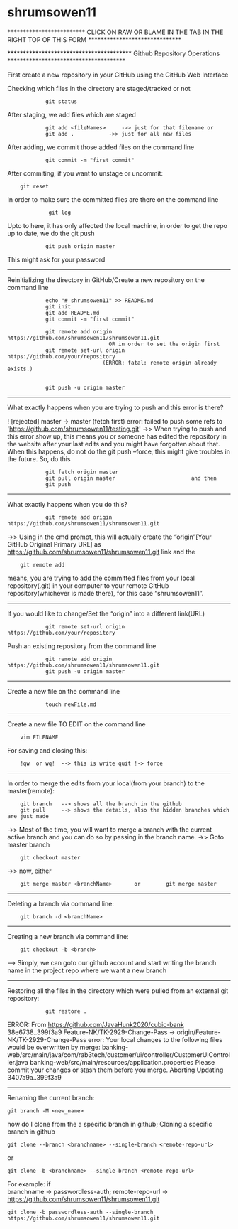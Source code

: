 # shrumsowen11
************************* CLICK ON RAW OR BLAME IN THE TAB IN THE RIGHT TOP OF THIS FORM ******************************

**************************************** Github Repository Operations **************************************

First create a new repository in your GitHub using the GitHub Web Interface 


Checking which files in the directory are staged/tracked or not

                git status

After staging, we add files which are staged

                git add <fileNames>		->> just for that filename or
                git add .			->> just for all new files

After adding, we commit those added files on the command line

                git commit -m "first commit"
After commiting, if you want to unstage or uncommit:

		git reset
In order to make sure the committed files are there on the command line

                 git log

Upto to here, it has only affected the local machine, in order to get the repo up to date, we do the git push

                git push origin master

This might ask for your password



***********************************************************************************************************************
 
Reinitializing the directory in GitHub/Create a new repository on the command line

                echo "# shrumsowen11" >> README.md
                git init
                git add README.md
                git commit -m "first commit"

                git remote add origin https://github.com/shrumsowen11/shrumsowen11.git
		                            OR in order to set the origin first
                git remote set-url origin https://github.com/your/repository
	                              (ERROR: fatal: remote origin already exists.)


                git push -u origin master


***********************************************************************************************************************

What exactly happens when you are trying to push and this error is there?

! [rejected]        master -> master (fetch first)
error: failed to push some refs to 'https://github.com/shrumsowen11/testing.git'
->> When trying to push and this error show up, this means you or someone has edited the repository in the website after your last edits and you might have forgotten about that. When this happens, do not do the git push –force, this might give troubles in the future. So, do this

                git fetch origin master
                git pull origin master		                  and then 
                git push

***********************************************************************************************************************

What exactly happens when you do this?

                git remote add origin https://github.com/shrumsowen11/shrumsowen11.git
		
->> Using in the cmd prompt, this will actually create the “origin”[Your GitHub Original Primary URL] as https://github.com/shrumsowen11/shrumsowen11.git link and the 

		git remote add
		
means, you are trying to add the committed files from your local repository(.git) in your computer to your remote GitHub repository(whichever is made there), for this case “shrumsowen11”.

***********************************************************************************************************************

If you would like to change/Set the “origin” into a different link(URL)

                git remote set-url origin https://github.com/your/repository

Push an existing repository from the command line

                git remote add origin https://github.com/shrumsowen11/shrumsowen11.git
                git push -u origin master
***********************************************************************************************************************
Create a new file on the command line

                touch newFile.md
***********************************************************************************************************************
Create a new file TO EDIT on the command line
		
		vim FILENAME
For saving and closing this:
		
		!qw  or wq!  --> this is write quit !-> force
***********************************************************************************************************************
In order to merge the edits from your local(from your branch) to the master(remote):

		git branch   --> shows all the branch in the github
		git pull     --> shows the details, also the hidden branches which are just made
->> Most of the time, you will want to merge a branch with the current active branch and you can do so by passing in the branch name.
->> Goto master branch
		
		git checkout master
->> now, either
	
		git merge master <branchName>       or        git merge master
***********************************************************************************************************************
Deleting a branch via command line:
		
		git branch -d <branchName>
		
***********************************************************************************************************************
Creating a new branch via command line:

		git checkout -b <branch>
--> Simply, we can goto our github account and start writing the branch name in the project repo where we want a new branch

********************************************************************************************************************************************************************************************************************************************************************************
Restoring all the files in the directory which were pulled from an external git repository:

                git restore . 
		

ERROR:
From https://github.com/JavaHunk2020/cubic-bank
   38e6738..399f3a9  Feature-NK/TK-2929-Change-Pass -> origin/Feature-NK/TK-2929-Change-Pass
error: Your local changes to the following files would be overwritten by merge:
        banking-web/src/main/java/com/rab3tech/customer/ui/controller/CustomerUIController.java
        banking-web/src/main/resources/application.properties
Please commit your changes or stash them before you merge.
Aborting
Updating 3407a9a..399f3a9

********************************************************************************************************************************************************************************************************************************************************************************

Renaming the current branch:

	git branch -M <new_name>


how do I clone from the a specific branch in github;
Cloning a specific branch in github

	git clone --branch <branchname> --single-branch <remote-repo-url>
or

	git clone -b <branchname> --single-branch <remote-repo-url>
For example: if   
branchname → passwordless-auth; 
remote-repo-url → https://github.com/shrumsowen11/shrumsowen11.git
	
	git clone -b passwordless-auth --single-branch https://github.com/shrumsowen11/shrumsowen11.git
	
